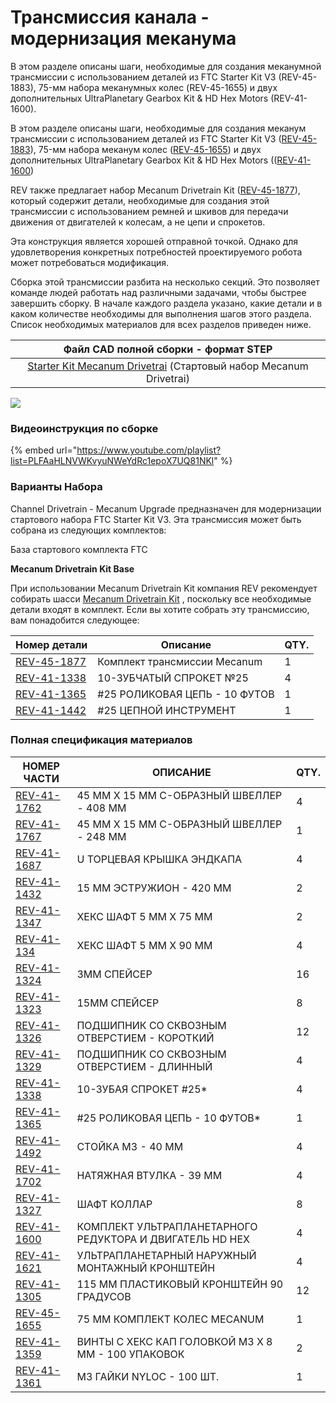 # Трансмиссия канала - модернизация меканума

В этом разделе описаны шаги, необходимые для создания меканумной трансмиссии с использованием деталей из FTC Starter Kit V3 (REV-45-1883), 75-мм набора меканумных колес (REV-45-1655) и двух дополнительных UltraPlanetary Gearbox Kit & HD Hex Motors (REV-41-1600).

В этом разделе описаны шаги, необходимые для создания меканум трансмиссии с использованием деталей из FTC Starter Kit V3 ([REV-45-1883](https://www.revrobotics.com/rev-45-1883/)), 75-мм набора меканум колес  ([REV-45-1655](https://www.revrobotics.com/rev-45-1655/)) и двух дополнительных UltraPlanetary Gearbox Kit & HD Hex Motors (([REV-41-1600](https://www.revrobotics.com/rev-41-1600/))

REV также предлагает набор Mecanum Drivetrain Kit ([REV-45-1877](https://www.revrobotics.com/rev-45-1877/)), который содержит детали, необходимые для создания этой трансмиссии с использованием ремней и шкивов для передачи движения от двигателей к колесам, а не цепи и спрокетов.

Эта конструкция является хорошей отправной точкой. Однако для удовлетворения конкретных потребностей проектируемого робота может потребоваться модификация.

Сборка этой трансмиссии разбита на несколько секций. Это позволяет команде людей работать над различными задачами, чтобы быстрее завершить сборку. В начале каждого раздела указано, какие детали и в каком количестве необходимы для выполнения шагов этого раздела. Список необходимых материалов для всех разделов приведен ниже.

|                                                               Файл CAD полной сборки - формат STEP                                                               |
| :--------------------------------------------------------------------------------------------------------------------------------------------------------------: |
| [Starter Kit Mecanum Drivetrai](https://store-t3eo8vwp22.mybigcommerce.com/content/cad/Starter\_Kit\_Mecanum\_Assembly.STEP) (Стартовый набор Mecanum Drivetrai) |

![](https://2589213514-files.gitbook.io/\~/files/v0/b/gitbook-legacy-files/o/assets%2F-M5yw0n8IneF5-9ybLjT%2F-MG9hZuVF88ps6xfLXsc%2F-MG9xCmHMs7lOaWz8hsH%2FFSK\_MBGRW\_\_Final%20-%20complete.svg?alt=media\&token=fb427d94-7c03-4a0c-97be-3da7c479be79)

### Видеоинструкция по сборке

{% embed url="https://www.youtube.com/playlist?list=PLFAaHLNVWKvyuNWeYdRc1epoX7UQ81NKl" %}

### Варианты Набора

Channel Drivetrain - Mecanum Upgrade предназначен для модернизации стартового набора FTC Starter Kit V3. Эта трансмиссия может быть собрана из следующих комплектов:

База стартового комплекта FTC

**Mecanum Drivetrain Kit Base**

При использовании Mecanum Drivetrain Kit компания REV рекомендует собирать шасси [Mecanum Drivetrain Kit](broken-reference) , поскольку все необходимые детали входят в комплект. Если вы хотите собрать эту трансмиссию, вам понадобится следующее:

| Номер детали                                            | Описание                      | QTY. |
| ------------------------------------------------------- | ----------------------------- | ---- |
| [REV-45-1877](https://www.revrobotics.com/rev-45-1877/) | Комплект трансмиссии Mecanum  | 1    |
| [REV-41-1338](https://www.revrobotics.com/rev-41-1338/) | 10-ЗУБЧАТЫЙ СПРОКЕТ №25       | 4    |
| [REV-41-1365](https://www.revrobotics.com/rev-41-1365/) | #25 РОЛИКОВАЯ ЦЕПЬ - 10 ФУТОВ | 1    |
| [REV-41-1442](https://www.revrobotics.com/rev-41-1442/) | #25 ЦЕПНОЙ ИНСТРУМЕНТ         | 1    |

### Полная спецификация материалов

| НОМЕР ЧАСТИ                                             | ОПИСАНИЕ                                                 | **QTY.** |
| ------------------------------------------------------- | -------------------------------------------------------- | -------- |
| [REV-41-1762](https://www.revrobotics.com/rev-41-1762/) | 45 ММ X 15 ММ С-ОБРАЗНЫЙ ШВЕЛЛЕР - 408 ММ                | 4        |
| [REV-41-1767](https://www.revrobotics.com/rev-41-1767/) | 45 ММ X 15 ММ C-ОБРАЗНЫЙ ШВЕЛЛЕР - 248 ММ                | 1        |
| [REV-41-1687](https://www.revrobotics.com/rev-41-1687/) | U ТОРЦЕВАЯ КРЫШКА ЭНДКАПА                                | 4        |
| [REV-41-1432](https://www.revrobotics.com/rev-41-1432/) | 15 ММ ЭСТРУЖИОН - 420 ММ                                 | 2        |
| [REV-41-1347](https://www.revrobotics.com/rev-41-1347/) | ХЕКС ШАФТ 5 ММ X 75 ММ                                   | 2        |
| [REV-41-134](https://www.revrobotics.com/rev-41-1348/)  | ХЕКС ШАФТ 5 ММ X 90 ММ                                   | 4        |
| [REV-41-1324](https://www.revrobotics.com/rev-41-1324/) | 3MM СПЕЙСЕР                                              | 16       |
| [REV-41-1323](https://www.revrobotics.com/rev-41-1323/) | 15MM СПЕЙСЕР                                             | 8        |
| [REV-41-1326](https://www.revrobotics.com/rev-41-1326/) | ПОДШИПНИК СО СКВОЗНЫМ ОТВЕРСТИЕМ - КОРОТКИЙ              | 12       |
| [REV-41-1329](https://www.revrobotics.com/rev-41-1329/) | ПОДШИПНИК СО СКВОЗНЫМ ОТВЕРСТИЕМ - ДЛИННЫЙ               | 4        |
| [REV-41-1338](https://www.revrobotics.com/rev-41-1338/) | 10-ЗУБАЯ  СПРОКЕТ #25\*                                  | 4        |
| [REV-41-1365](https://www.revrobotics.com/rev-41-1365/) | #25 РОЛИКОВАЯ ЦЕПЬ - 10 ФУТОВ\*                          | 1        |
| [REV-41-1492](https://www.revrobotics.com/rev-41-1492/) | СТОЙКА M3 - 40 ММ                                        | 4        |
| [REV-41-1702](https://www.revrobotics.com/rev-41-1702/) | НАТЯЖНАЯ ВТУЛКА - 39 ММ                                  | 4        |
| [REV-41-1327](https://www.revrobotics.com/rev-41-1327/) | ШАФТ КОЛЛАР                                              | 8        |
| [REV-41-1600](https://www.revrobotics.com/rev-41-1600/) | КОМПЛЕКТ УЛЬТРАПЛАНЕТАРНОГО РЕДУКТОРА И ДВИГАТЕЛЬ HD HEX | 4        |
| [REV-41-1621](https://www.revrobotics.com/rev-41-1621/) | УЛЬТРАПЛАНЕТАРНЫЙ НАРУЖНЫЙ МОНТАЖНЫЙ КРОНШТЕЙН           | 4        |
| [REV-41-1305](https://www.revrobotics.com/rev-41-1305/) | 115 ММ ПЛАСТИКОВЫЙ КРОНШТЕЙН 90 ГРАДУСОВ                 | 12       |
| [REV-45-1655](https://www.revrobotics.com/rev-45-1655/) | 75 ММ КОМПЛЕКТ КОЛЕС MECANUM                             | 1        |
| [REV-41-1359](https://www.revrobotics.com/rev-41-1359/) | ВИНТЫ С ХЕКС КАП ГОЛОВКОЙ M3 X 8 ММ - 100 УПАКОВОК       | 2        |
| [REV-41-1361](https://www.revrobotics.com/rev-41-1361/) | M3 ГАЙКИ NYLOC - 100 ШТ.                                 | 1        |
